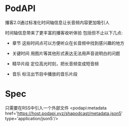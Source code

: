# PodAPI

播客2.0通过标准化时间轴信息让长音频内容更加吸引人

时间轴信息带来了更丰富的播客收听体验
包括但不止以下几点:

- 章节
这些时间点可以方便听众在长音频中找到感兴趣的地方

- 关键时间
用图片等其他形式表达无法用声音说明白的问题

- 精华片段
定位高光时刻，把长音频变成短音频

- 音乐
标注出节目中播放的音乐片段

# Spec
只需要在RSS中引入一个外部文件
<podapi:metadata href='https://host.podapi.xyz/shapodcast/metadata.json5' type='application/json5'/>
